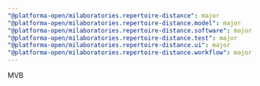 ```yaml
---
"@platforma-open/milaboratories.repertoire-distance": major
"@platforma-open/milaboratories.repertoire-distance.model": major
"@platforma-open/milaboratories.repertoire-distance.software": major
"@platforma-open/milaboratories.repertoire-distance.test": major
"@platforma-open/milaboratories.repertoire-distance.ui": major
"@platforma-open/milaboratories.repertoire-distance.workflow": major
---
```


MVB
